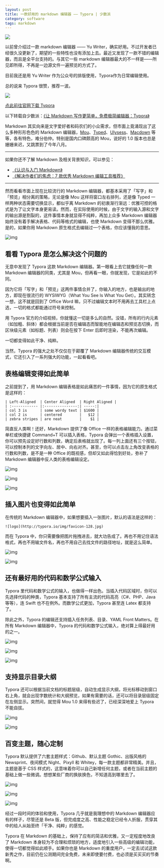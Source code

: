 ```yaml
---
layout: post
title: 一款好用的 markdown 编辑器 —— Typora | 少数派
category: software
tags: markdown
---
```

![](https://cdn.kelu.org/blog/tags/markdown.jpg)

以前曾介绍过一款 markdown 编辑器 —— Yu Writer，确实好用。不过开发者已经很久没更新了，期望的一些特性也没有添加上去。最近又发现了一款不错的编辑器，而且是全平台支持的。与其它一些 markdown 编辑器最大的不一样是——所见即所得，不再是一边源文件一遍预览的方式了。

目前我还是用 Yu Writer 作为公众号的排版使用，Typora作为日常编辑使用。

总的说来 Typora 很赞，推荐一波。

![](https://cdn.kelu.org/blog/2018/03/20180401141848.jpg)



[点此前往官网下载 Typora](http://typora.io/)



以下转载自少数派：[《让 Markdown 写作更简单，免费极简编辑器：Typora》](https://sspai.com/post/30292)

Markdown 其实向来是文字爱好者和码农们的小众需求，但市面上竟涌现出了这么多种形形色色的 Markdown 编辑器，[Mou](http://mouapp.com/)、[Typed](https://sspai.com/30271)、[Ulysess](https://sspai.com/27336)、[Macdown](http://macdown.uranusjr.com/) 等等，各有特色，难分伯仲。特别是国内口碑颇高的 Mou，说好的 1.0 版本也总是姗姗来迟，又跳票到了今年八月。

------

如果你还不了解 Markdown 及相关背景知识，可以参见：

- [《认识与入门 Markdown》](https://sspai.com/25137)
- [《解决作者们的焦虑：7 款优秀 Markdown 编辑工具推荐》](https://sspai.com/27792)

------

然而看看市面上现在比较流行的 Markdown 编辑器，都基本采用了「写字」和「预览」相分离的策略，无论是像 Mou 这样将窗口左右排列，还是像 Typed 一样两种状态需要切换显示，都似乎离 Markdown 的初衷渐行渐远：优雅可控的格式是为了让文字本身更易读。然而，在实际使用的时候，由于文字的输入源和文字的输出源是割裂的，这件事情本身就显得不纯粹，再加上众多 Markdown 编辑器始终没有着手解决表格、代码等格式的编辑，也使 Markdown 变得不那么优雅。是的，如果你用 Markdown 原生格式去编辑过一个表格，你应该懂我的意思。

![img](https://cdn.kelu.org/blog/2018/03/267194.jpg)

## 看看 Typora 是怎么解决这个问题的

无意中发现了 Typora 这款 Markdown 编辑器。第一眼看上去它就像任何一款 Markdown 编辑器的同类，尤其是 Mou，但再看一眼，你就发现，它是如此的不同。

因为它将「写字」和「预览」这两件事情合并了，你输入的地方，也是输出的地方，即现在很流行的 WYSIWYG（What You See Is What You Get）。其实转念一想，这不就是回到了 Office Word 嘛，只不过编辑文本时不用再去工具栏上点选，一切的格式都能通过符号来控制。

用 Typora 官方的介绍视频，你就懂这一切是多么的自然。没错，所有的行内元素（如加粗、斜体）都会根据当前是否在编辑态而智能地在编辑态和预览态切换，而区块级元素（如标题、列表）则会在按下 Enter 后即时渲染，不能再次编辑。

一切都变得如此干净、纯粹。

 当然，Typora 的强大之处不仅仅在于颠覆了 Markdown 编辑器传统的交互模式，它还引入了一系列强大的功能，一起看看吧。

## 表格编辑变得如此简单

之前提到了，用 Markdown 编辑表格是如此痛苦的一件事情，因为它的原生格式是这样的：

```
| Left-Aligned  | Center Aligned  | Right Aligned |
| :------------ |:---------------:| -----:|
| col 3 is      | some wordy text | $1600 |
| col 2 is      | centered        |   $12 |
| zebra stripes | are neat        |    $1 |
```

简直反人类啊！还好，Markdown 提供了像 Office 一样的表格编辑能力。通过菜单栏或快捷键 Command+T 可以插入表格，Typora 会弹出一个表格插入设置，你可以预先设定好行数和列数，确定后表格就出现了。每一列上面还有三个按钮，可以控制本列的文字向左、居中、向右对齐。甚至，你可以点击左上角改变表格的行数和列数，是不是一种 Office 的既视感，但却又如此得恰到好处，弥补了 Markdown 编辑器中反人类的表格编辑设定。

![img](https://cdn.kelu.org/blog/2018/03/267198.jpg)

![img](https://cdn.kelu.org/blog/2018/03/267197.jpg)

![img](https://cdn.kelu.org/blog/2018/03/267199.jpg)

## 插入图片也变得如此简单

在传统的 Markdown 编辑器中，如果想要插入一张图片，默认的语法是这样的：

`![logo](http://typora.io/img/favicon-128.jpg)`

而在 Typora 中，你只需要像把图片拖拽进去，就大功告成了。再也不用记住语法格式，再也不用输文件名，再也不用自己去找文件的路径地址，就是这么简单。

![img](https://cdn.kelu.org/blog/2018/03/267201.jpg)

![img](https://cdn.kelu.org/blog/2018/03/267200.jpg)

## 还有最好用的代码和数学公式输入

Typora 里代码和数学公式的输入，也做得一样出色。当插入代码区域时，你可以先选择代码的种类，Typora 基本支持了所有主流的代码高亮（C#、PHP、Java 等等），连 Swift 也不在例外。而数学公式更加，Typora 甚至连 Latex 都支持了。

除此之外，Typora 的编辑还支持插入任务列表、目录、YAML Front Matters。在所有 Markdown 编辑器中，Typora 的代码和数学公式输入，绝对算上得最好用的之一。

![img](https://cdn.kelu.org/blog/2018/03/267203.jpg)

![img](https://cdn.kelu.org/blog/2018/03/267205.jpg)

![img](https://cdn.kelu.org/blog/2018/03/267204.jpg)

## 支持显示目录大纲

Typora 还可以根据当前文档的标题层级，自动生成显示大纲，将光标移动到窗口右上角，就会出现字数统计和大纲预览，如果有需要的话，还可以将目录层级固定在左侧显示。突然间，就觉得 Mou 1.0 来得有些迟了，已经深深地爱上 Typora 不能自拔。

![img](https://cdn.kelu.org/blog/2018/03/267207.jpg)

![img](https://cdn.kelu.org/blog/2018/03/267209.jpg)

## 百变主题，随心定制

Typora 默认提供了六套主题样式：Github、默认主题 Gothic、出版风格的 Newsprint、夜间模式 Night、Pixyll 和 Whitey，每一款主题都非常精美。并且，主题是基于 CSS 样式的，这意味着你可以自己新增任何主题，或者在当前主题的基础上做一些微调。想想某些厂商的换肤换色，不知道高到哪里去了。

![img](https://cdn.kelu.org/blog/2018/03/267211.jpg)

![img](https://cdn.kelu.org/blog/2018/03/267212.jpg)

![img](https://cdn.kelu.org/blog/2018/03/267213.jpg)

经过一段时间的体验和使用，Typora 几乎就是我理想中的 Markdown 编辑器应有的样子，尽管还是 Beta 版，但完成度之高、性能之稳定已经令人折服，贯穿其中的给人从始至终「干净、纯粹」的感觉。

Typora 在 Markdown 的基础上，保持了应有的简洁和优雅，又一定程度地改良了 Markdown 本身较为不合理和烦琐的地方，适度地引入一些高级的编辑功能，使得一切都觉得如此顺手。如果你也是 Markdown 的重度用户，一定去试试这款新秀之作，目前仍在公测期间完全免费，未来即使要付费，也必须是买买买的节奏啊。

